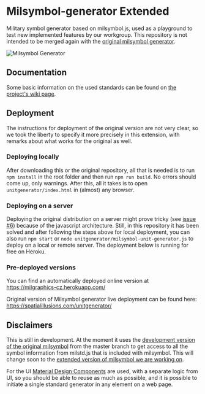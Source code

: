 # Milsymbol-generator Extended
Military symbol generator based on milsymbol.js, used as a playground to test new implemented features by our workgroup. This repository is not intended to be merged again with the [original milsymbol generator](https://github.com/spatialillusions/milsymbol-generator).

![Milsymbol Generator](https://raw.githubusercontent.com/spatialillusions/milsymbol-generator/master/milsymbol-generator.png?raw=true)

## Documentation
Some basic information on the used standards can be found on [the project's wiki page](https://github.com/Military-Tactical-Graphics/milsymbol-generator/wiki).

## Deployment
The instructions for deployment of the original version are not very clear, so we took the liberty to specify it more precisely in this extension, with remarks about what works for the original as well.

### Deploying locally
After downloading this or the original repository, all that is needed is to run `npm install` in the root folder and then run `npm run build`. No errors should come up, only warnings. After this, all it takes is to open `unitgenerator/index.html` in (almost) any browser.

### Deploying on a server
Deploying the original distribution on a server might prove tricky (see [issue #6](https://github.com/Military-Tactical-Graphics/milsymbol-generator/issues/6)) because of the javascript architecture. Still, in this repository it has been solved and after following the steps above for local deployment, you can also run `npm start` or `node unitgenerator/milsymbol-unit-generator.js` to deploy on a local or remote server. The deployment below is running for free on Heroku.

### Pre-deployed versions

You can find an automatically deployed online version at https://milgraphics-cz.herokuapp.com/

Original version of Milsymbol generator live deployment can be found here: https://spatialillusions.com/unitgenerator/

## Disclaimers
This is still in development. At the moment it uses the [development version of the original milsymbol](https://github.com/spatialillusions/milsymbol) from the master branch to get access to all the symbol information from milstd.js that is included with milsymbol. This will change soon to the [extended version of milsymbol we are working on](https://github.com/Military-Tactical-Graphics/milsymbol). 

For the UI [Material Design Components](https://github.com/material-components/material-components-web/) are used, with a separate logic from UI, so you should be able to reuse as much as possible, and it is possible to initiate a single standard generator in any element on a web page.
